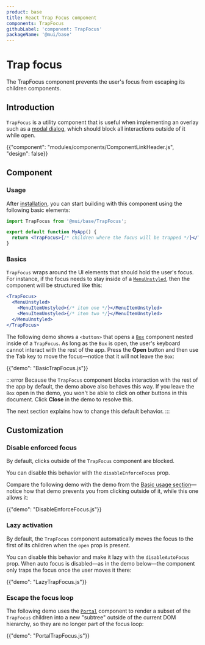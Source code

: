 ```yaml
---
product: base
title: React Trap Focus component
components: TrapFocus
githubLabel: 'component: TrapFocus'
packageName: '@mui/base'
---
```


# Trap focus

<p class="description">The TrapFocus component prevents the user's focus from escaping its children components.</p>

## Introduction

`TrapFocus` is a utility component that is useful when implementing an overlay such as a [modal dialog](/base/react-modal/), which should block all interactions outside of it while open.

{{"component": "modules/components/ComponentLinkHeader.js", "design": false}}

## Component

### Usage

After [installation](/base/getting-started/installation/), you can start building with this component using the following basic elements:

```jsx
import TrapFocus from '@mui/base/TrapFocus';

export default function MyApp() {
  return <TrapFocus>{/* children where the focus will be trapped */}</TrapFocus>;
}
```

### Basics

`TrapFocus` wraps around the UI elements that should hold the user's focus.
For instance, if the focus needs to stay inside of a [`MenuUnstyled`](/base/react-menu/), then the component will be structured like this:

```jsx
<TrapFocus>
  <MenuUnstyled>
    <MenuItemUnstyled>{/* item one */}</MenuItemUnstyled>
    <MenuItemUnstyled>{/* item two */}</MenuItemUnstyled>
  </MenuUnstyled>
</TrapFocus>
```

The following demo shows a `<button>` that opens a [`Box`](/material-ui/react-box/) component nested inside of a `TrapFocus`.
As long as the `Box` is open, the user's keyboard cannot interact with the rest of the app.
Press the **Open** button and then use the <kbd class="key">Tab</kbd> key to move the focus—notice that it will not leave the `Box`:

{{"demo": "BasicTrapFocus.js"}}

:::error
Because the `TrapFocus` component blocks interaction with the rest of the app by default, the demo above also behaves this way.
If you leave the `Box` open in the demo, you won't be able to click on other buttons in this document.
Click **Close** in the demo to resolve this.

The next section explains how to change this default behavior.
:::

## Customization

### Disable enforced focus

By default, clicks outside of the `TrapFocus` component are blocked.

You can disable this behavior with the `disableEnforceFocus` prop.

Compare the following demo with the demo from the [Basic usage section](#basic-usage)—notice how that demo prevents you from clicking outside of it, while this one allows it:

{{"demo": "DisableEnforceFocus.js"}}

### Lazy activation

By default, the `TrapFocus` component automatically moves the focus to the first of its children when the `open` prop is present.

You can disable this behavior and make it lazy with the `disableAutoFocus` prop.
When auto focus is disabled—as in the demo below—the component only traps the focus once the user moves it there:

{{"demo": "LazyTrapFocus.js"}}

### Escape the focus loop

The following demo uses the [`Portal`](/base/react-portal/) component to render a subset of the `TrapFocus` children into a new "subtree" outside of the current DOM hierarchy, so they are no longer part of the focus loop:

{{"demo": "PortalTrapFocus.js"}}
